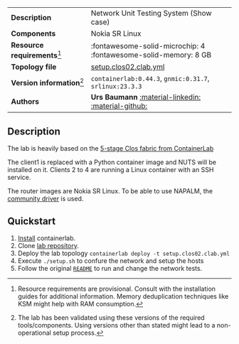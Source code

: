 |                               |                                                                                                                                |
| ----------------------------- | ------------------------------------------------------------------------------------------------------------------------------ |
| **Description**               | Network Unit Testing System (Show case)                                                                                        |
| **Components**                | Nokia SR Linux                                                                                                                 |
| **Resource requirements**[^1] | :fontawesome-solid-microchip: 4 <br/>:fontawesome-solid-memory: 8 GB                                                           |
| **Topology file**             | [setup.clos02.clab.yml](https://github.com/network-unit-testing-system/nuts-containerlab-demo/blob/main/setup.clos02.clab.yml) |
| **Version information**[^2]   | `containerlab:0.44.3`, `gnmic:0.31.7`, `srlinux:23.3.3`                                                                        |
| **Authors**                   | **Urs Baumann** [:material-linkedin:][urs-linkedin] [:material-github:][urs-github]                                            |

## Description

The lab is heavily based on the [5-stage Clos fabric from ContainerLab](https://containerlab.dev/lab-examples/min-5clos)

The client1 is replaced with a Python container image and NUTS will be installed on it. Clients 2 to 4 are running a Linux container with an SSH service.

The router images are Nokia SR Linux. To be able to use NAPALM, the [community driver](https://github.com/napalm-automation-community/napalm-srlinux) is used.

## Quickstart

1. [Install](https://containerlab.srlinux.dev/install/) containerlab.
2. Clone [lab repository](https://github.com/network-unit-testing-system/nuts-containerlab-demo).
3. Deploy the lab topology `containerlab deploy -t setup.clos02.clab.yml`
4. Execute `./setup.sh` to confure the network and setup the hosts
5. Follow the original [`README`](https://github.com/network-unit-testing-system/nuts-containerlab-demo/blob/main/README.md) to run and change the network tests.

[^1]: Resource requirements are provisional. Consult with the installation guides for additional information. Memory deduplication techniques like KSM might help with RAM consumption.
[^2]: The lab has been validated using these versions of the required tools/components. Using versions other than stated might lead to a non-operational setup process.

[urs-linkedin]: https://www.linkedin.com/in/ubaumannch/
[urs-github]: https://github.com/ubaumann
